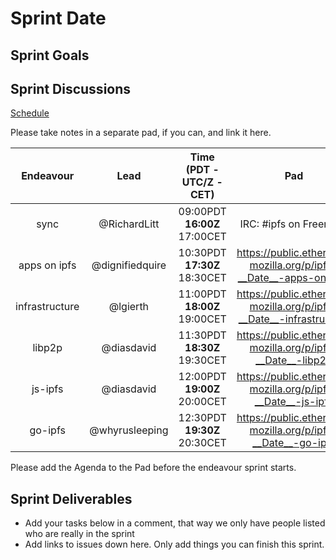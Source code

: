 # Sprint __Date__

## Sprint Goals

## Sprint Discussions

[Schedule](https://github.com/ipfs/pm#sprint-discussion-schedule)

Please take notes in a separate pad, if you can, and link it here.

Endeavour        | Lead            | Time (PDT - **UTC/Z** - CET) | Pad
:--------------: | :-------------: | :--------------------------: | :----:
sync             | @RichardLitt    | 09:00PDT **16:00Z** 17:00CET  | IRC: #ipfs on Freenode
apps on ipfs     | @dignifiedquire | 10:30PDT **17:30Z** 18:30CET | https://public.etherpad-mozilla.org/p/ipfs-__Date__-apps-on-ipfs
infrastructure   | @lgierth        | 11:00PDT **18:00Z** 19:00CET | https://public.etherpad-mozilla.org/p/ipfs-__Date__-infrastructure
libp2p           | @diasdavid      | 11:30PDT **18:30Z** 19:30CET | https://public.etherpad-mozilla.org/p/ipfs-__Date__-libp2p
js-ipfs          | @diasdavid      | 12:00PDT **19:00Z** 20:00CET | https://public.etherpad-mozilla.org/p/ipfs-__Date__-js-ipfs
go-ipfs          | @whyrusleeping  | 12:30PDT **19:30Z** 20:30CET | https://public.etherpad-mozilla.org/p/ipfs-__Date__-go-ipfs

Please add the Agenda to the Pad before the endeavour sprint starts.

## Sprint Deliverables

- Add your tasks below in a comment, that way we only have people listed who are really in the sprint
- Add links to issues down here. Only add things you can finish this sprint.
